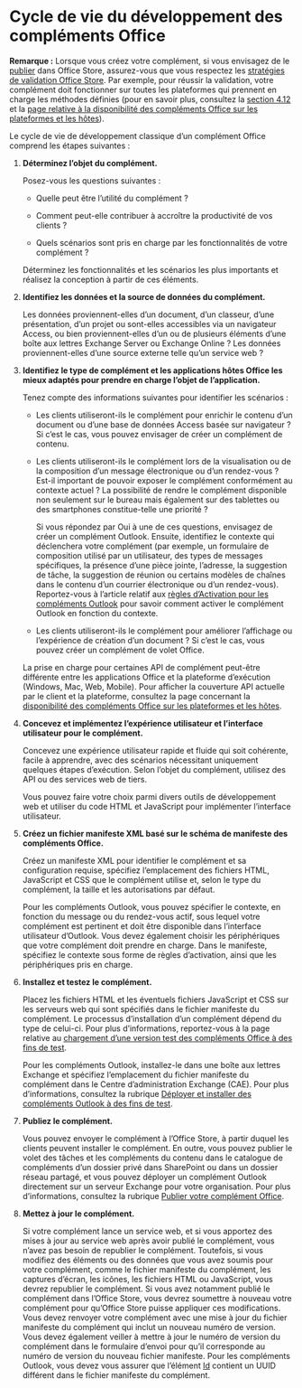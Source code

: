 
# <a name="office-add-ins-development-lifecycle"></a>Cycle de vie du développement des compléments Office

>
  **Remarque :** Lorsque vous créez votre complément, si vous envisagez de le [publier](../publish/publish.md) dans Office Store, assurez-vous que vous respectez les [stratégies de validation Office Store](https://msdn.microsoft.com/en-us/library/jj220035.aspx). Par exemple, pour réussir la validation, votre complément doit fonctionner sur toutes les plateformes qui prennent en charge les méthodes définies (pour en savoir plus, consultez la [section 4.12](https://msdn.microsoft.com/en-us/library/jj220035.aspx#Anchor_3) et la [page relative à la disponibilité des compléments Office sur les plateformes et les hôtes](https://dev.office.com/add-in-availability)).

Le cycle de vie de développement classique d’un complément Office comprend les étapes suivantes :


1.  **Déterminez l’objet du complément.**
    
    Posez-vous les questions suivantes :
    
      - Quelle peut être l’utilité du complément ? 
    
      - Comment peut-elle contribuer à accroître la productivité de vos clients ?
    
      - Quels scénarios sont pris en charge par les fonctionnalités de votre complément ?
    

    Déterminez les fonctionnalités et les scénarios les plus importants et réalisez la conception à partir de ces éléments. 
    
2.  **Identifiez les données et la source de données du complément.**
    
    Les données proviennent-elles d’un document, d’un classeur, d’une présentation, d’un projet ou sont-elles accessibles via un navigateur Access, ou bien proviennent-elles d’un ou de plusieurs éléments d’une boîte aux lettres Exchange Server ou Exchange Online ? Les données proviennent-elles d’une source externe telle qu’un service web ?
    
3.  **Identifiez le type de complément et les applications hôtes Office les mieux adaptés pour prendre en charge l’objet de l’application.**
    
    Tenez compte des informations suivantes pour identifier les scénarios :
    
    - Les clients utiliseront-ils le complément pour enrichir le contenu d’un document ou d’une base de données Access basée sur navigateur ? Si c’est le cas, vous pouvez envisager de créer un complément de contenu. 
    
    - Les clients utiliseront-ils le complément lors de la visualisation ou de la composition d’un message électronique ou d’un rendez-vous ? Est-il important de pouvoir exposer le complément conformément au contexte actuel ? La possibilité de rendre le complément disponible non seulement sur le bureau mais également sur des tablettes ou des smartphones constitue-telle une priorité ?
    
        Si vous répondez par Oui à une de ces questions, envisagez de créer un complément Outlook. Ensuite, identifiez le contexte qui déclenchera votre complément (par exemple, un formulaire de composition utilisé par un utilisateur, des types de messages spécifiques, la présence d’une pièce jointe, l’adresse, la suggestion de tâche, la suggestion de réunion ou certains modèles de chaînes dans le contenu d’un courrier électronique ou d’un rendez-vous). Reportez-vous à l’article relatif aux [règles d’Activation pour les compléments Outlook](../outlook/manifests/activation-rules.md) pour savoir comment activer le complément Outlook en fonction du contexte.
    
    - Les clients utiliseront-ils le complément pour améliorer l’affichage ou l’expérience de création d’un document ? Si c’est le cas, vous pouvez créer un complément de volet Office. 

    La prise en charge pour certaines API de complément peut-être différente entre les applications Office et la plateforme d’exécution (Windows, Mac, Web, Mobile). Pour afficher la couverture API actuelle par le client et la plateforme, consultez la page concernant la [disponibilité des compléments Office sur les plateformes et les hôtes](https://dev.office.com/add-in-availability).  
    
4.  **Concevez et implémentez l’expérience utilisateur et l’interface utilisateur pour le complément.**
    
    Concevez une expérience utilisateur rapide et fluide qui soit cohérente, facile à apprendre, avec des scénarios nécessitant uniquement quelques étapes d’exécution. Selon l’objet du complément, utilisez des API ou des services web de tiers.
    
    Vous pouvez faire votre choix parmi divers outils de développement web et utiliser du code HTML et JavaScript pour implémenter l’interface utilisateur.
    
5.  **Créez un fichier manifeste XML basé sur le schéma de manifeste des compléments Office.**
    
    Créez un manifeste XML pour identifier le complément et sa configuration requise, spécifiez l’emplacement des fichiers HTML, JavaScript et CSS que le complément utilise et, selon le type du complément, la taille et les autorisations par défaut.
    
    Pour les compléments Outlook, vous pouvez spécifier le contexte, en fonction du message ou du rendez-vous actif, sous lequel votre complément est pertinent et doit être disponible dans l’interface utilisateur d’Outlook. Vous devez également choisir les périphériques que votre complément doit prendre en charge. Dans le manifeste, spécifiez le contexte sous forme de règles d’activation, ainsi que les périphériques pris en charge.
    
6.  **Installez et testez le complément.**
    
    Placez les fichiers HTML et les éventuels fichiers JavaScript et CSS sur les serveurs web qui sont spécifiés dans le fichier manifeste du complément. Le processus d’installation d’un complément dépend du type de celui-ci. Pour plus d’informations, reportez-vous à la page relative au [chargement d’une version test des compléments Office à des fins de test](../testing/create-a-network-shared-folder-catalog-for-task-pane-and-content-add-ins.md).
    
    Pour les compléments Outlook, installez-le dans une boîte aux lettres Exchange et spécifiez l’emplacement du fichier manifeste du complément dans le Centre d’administration Exchange (CAE). Pour plus d’informations, consultez la rubrique [Déployer et installer des compléments Outlook à des fins de test](../outlook/testing-and-tips.md).
    
7.  **Publiez le complément.**
    
    Vous pouvez envoyer le complément à l’Office Store, à partir duquel les clients peuvent installer le complément. En outre, vous pouvez publier le volet des tâches et les compléments du contenu dans le catalogue de compléments d’un dossier privé dans SharePoint ou dans un dossier réseau partagé, et vous pouvez déployer un complément Outlook directement sur un serveur Exchange pour votre organisation. Pour plus d’informations, consultez la rubrique [Publier votre complément Office](../publish/publish.md).
    
8.  **Mettez à jour le complément.**
    
    Si votre complément lance un service web, et si vous apportez des mises à jour au service web après avoir publié le complément, vous n’avez pas besoin de republier le complément. Toutefois, si vous modifiez des éléments ou des données que vous avez soumis pour votre complément, comme le fichier manifeste du complément, les captures d’écran, les icônes, les fichiers HTML ou JavaScript, vous devrez republier le complément. Si vous avez notamment publié le complément dans l’Office Store, vous devrez soumettre à nouveau votre complément pour qu’Office Store puisse appliquer ces modifications. Vous devez renvoyer votre complément avec une mise à jour du fichier manifeste du complément qui inclut un nouveau numéro de version. Vous devez également veiller à mettre à jour le numéro de version du complément dans le formulaire d’envoi pour qu’il corresponde au numéro de version du nouveau fichier manifeste. Pour les compléments Outlook, vous devez vous assurer que l’élément [Id](http://dev.office.com/reference/add-ins/manifest/id) contient un UUID différent dans le fichier manifeste du complément.
    
